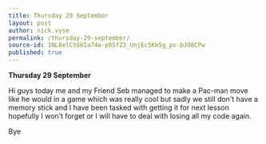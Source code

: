 ```yaml
---
title: Thursday 29 September
layout: post
author: nick.vyse
permalink: /thursday-29-september/
source-id: 1NL8elCtG6Ia74a-p05fZ3_UnjEc5Km5g_pv-bJO8CPw
published: true
---
```

**Thursday 29 September**

Hi guys today me and my Friend Seb managed to make a Pac-man move like he would in a game which was really cool but sadly we still don't have a memory stick and I have been tasked with getting it for next lesson hopefully I won’t forget or I will have to deal with losing all my code again.

Bye

